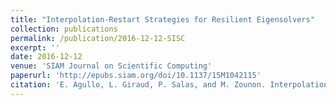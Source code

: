 ```yaml
---
title: "Interpolation-Restart Strategies for Resilient Eigensolvers"
collection: publications
permalink: /publication/2016-12-12-SISC
excerpt: '' 
date: 2016-12-12
venue: 'SIAM Journal on Scientific Computing'
paperurl: 'http://epubs.siam.org/doi/10.1137/15M1042115'
citation: 'E. Agullo, L. Giraud, P. Salas, and M. Zounon. Interpolation-restart strategies for resilient eigensolvers. SIAM Journal on Scientific Computing, 38(5):C560–C583, 2016.'
---
```

